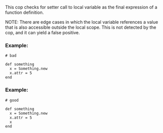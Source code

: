 This cop checks for setter call to local variable as the final
expression of a function definition.

NOTE: There are edge cases in which the local variable references a
value that is also accessible outside the local scope. This is not
detected by the cop, and it can yield a false positive.

### Example:

    # bad

    def something
      x = Something.new
      x.attr = 5
    end

### Example:

    # good

    def something
      x = Something.new
      x.attr = 5
      x
    end